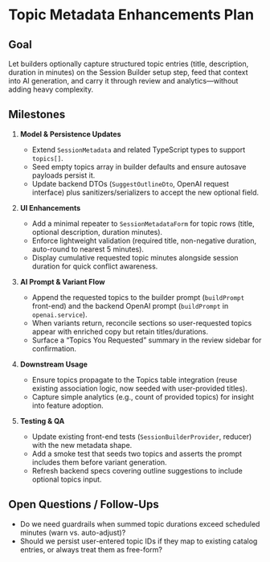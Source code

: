 # Topic Metadata Enhancements Plan

## Goal
Let builders optionally capture structured topic entries (title, description, duration in minutes) on the Session Builder setup step, feed that context into AI generation, and carry it through review and analytics—without adding heavy complexity.

## Milestones
1. **Model & Persistence Updates**
   - Extend `SessionMetadata` and related TypeScript types to support `topics[]`.
   - Seed empty topics array in builder defaults and ensure autosave payloads persist it.
   - Update backend DTOs (`SuggestOutlineDto`, OpenAI request interface) plus sanitizers/serializers to accept the new optional field.

2. **UI Enhancements**
   - Add a minimal repeater to `SessionMetadataForm` for topic rows (title, optional description, duration minutes).
   - Enforce lightweight validation (required title, non-negative duration, auto-round to nearest 5 minutes).
   - Display cumulative requested topic minutes alongside session duration for quick conflict awareness.

3. **AI Prompt & Variant Flow**
   - Append the requested topics to the builder prompt (`buildPrompt` front-end) and the backend OpenAI prompt (`buildPrompt` in `openai.service`).
   - When variants return, reconcile sections so user-requested topics appear with enriched copy but retain titles/durations.
   - Surface a “Topics You Requested” summary in the review sidebar for confirmation.

4. **Downstream Usage**
   - Ensure topics propagate to the Topics table integration (reuse existing association logic, now seeded with user-provided titles).
   - Capture simple analytics (e.g., count of provided topics) for insight into feature adoption.

5. **Testing & QA**
   - Update existing front-end tests (`SessionBuilderProvider`, reducer) with the new metadata shape.
   - Add a smoke test that seeds two topics and asserts the prompt includes them before variant generation.
   - Refresh backend specs covering outline suggestions to include optional topics input.

## Open Questions / Follow-Ups
- Do we need guardrails when summed topic durations exceed scheduled minutes (warn vs. auto-adjust)?
- Should we persist user-entered topic IDs if they map to existing catalog entries, or always treat them as free-form?

